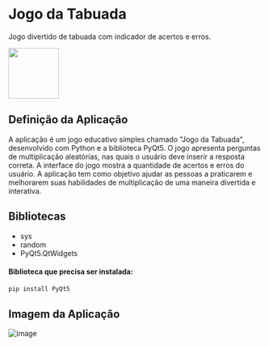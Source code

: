 # Jogo da Tabuada
Jogo divertido de tabuada com indicador de acertos e erros.

<img src="https://cdn.jsdelivr.net/gh/devicons/devicon/icons/python/python-original.svg" width="100" heigth="100"  />  

## Definição da Aplicação
A aplicação é um jogo educativo simples chamado "Jogo da Tabuada", desenvolvido com Python e a biblioteca PyQt5. O jogo apresenta perguntas de multiplicação aleatórias, nas quais o usuário deve inserir a resposta correta. A interface do jogo mostra a quantidade de acertos e erros do usuário. A aplicação tem como objetivo ajudar as pessoas a praticarem e melhorarem suas habilidades de multiplicação de uma maneira divertida e interativa.

## Bibliotecas
<ul>
  <li>sys</li>
  <li>random</li>
  <li>PyQt5.QtWidgets</li>
</ul>

#### Biblioteca que precisa ser instalada:
```bash
pip install PyQt5
```

## Imagem da Aplicação
![image](https://user-images.githubusercontent.com/101942554/229954129-d1687bef-f832-4394-98c8-d27cc07a053b.png)

